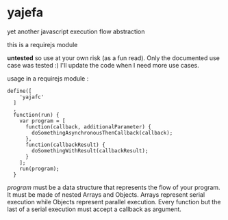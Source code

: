 yajefa
======

yet another javascript execution flow abstraction

this is a requirejs module

**untested** so use at your own risk (as a fun read). Only the documented use case was tested :) I'll update the code when I need more use cases.

usage in a requirejs module :
```
define([
    'yajafc'
  ]
  ,
  function(run) {
    var program = [
      function(callback, additionalParameter) {
        doSomethingAsynchronousThenCallback(callback);
      },
      function(callbackResult) {
        doSomethingWithResult(callbackResult);
      }
    ];
    run(program);
  }
```

*program* must be a data structure that represents the flow of your program. It must be made of nested Arrays and Objects.
Arrays represent serial execution while Objects represent parallel execution.
Every function but the last of a serial execution must accept a callback as argument.
